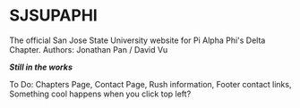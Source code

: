 # SJSUPAPHI

The official San Jose State University website for Pi Alpha Phi's Delta Chapter.
Authors: Jonathan Pan / David Vu

***Still in the works***

To Do: 
  Chapters Page, 
  Contact Page, 
  Rush information, 
  Footer contact links, 
  Something cool happens when you click top left?
